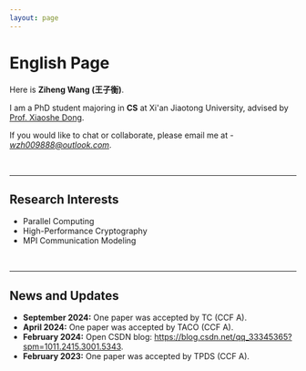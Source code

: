 ```yaml
---
layout: page
---
```


# English Page

<!-- <img src="/images/wangziheng.jpg" class="floatpic" width="200" height="200"> -->

Here is **Ziheng Wang (王子衡)**.

I am a PhD student majoring in **CS** at Xi'an Jiaotong University, advised by [Prof. Xiaoshe Dong](https://gr.xjtu.edu.cn/en/web/xsdong/home).

If you would like to chat or collaborate, please email me at - *wzh009888@outlook.com*.

<br>

---

## Research Interests

- Parallel Computing
- High-Performance Cryptography
- MPI Communication Modeling

<br>

---

## News and Updates
- **September 2024:** One paper was accepted by TC (CCF A).
- **April 2024:** One paper was accepted by TACO (CCF A).
- **February 2024:** Open CSDN blog: https://blog.csdn.net/qq_33345365?spm=1011.2415.3001.5343.
- **February 2023:** One paper was accepted by TPDS (CCF A).
<br>


